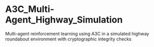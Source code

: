 # A3C_Multi-Agent_Highway_Simulation
Multi-agent reinforcement learning using A3C in a simulated highway roundabout environment with cryptographic integrity checks
